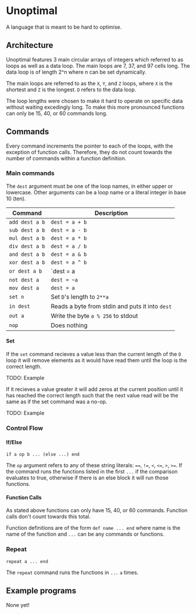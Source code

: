 # Unoptimal

A language that is meant to be hard to optimise.

## Architecture

Unoptimal features 3 main circular arrays of integers which referred
to as loops as well as a data loop. The main loops are 7, 37, and 97
cells long. The data loop is of length 2^n where n can be set
dynamically.

The main loops are referred to as the `X`, `Y`, and `Z` loops, where
`X` is the shortest and `Z` is the longest. `D` refers to the data
loop.

The loop lengths were chosen to make it hard to operate on specific
data without waiting excedingly long. To make this more pronounced
functions can only be 15, 40, or 60 commands long. 

## Commands

Every command increments the pointer to each of the loops, with the
exception of function calls. Therefore, they do not count towards the
number of commands within a function definition.

### Main commands

The `dest` argument must be one of the loop names, in either upper or
lowercase. Other arguments can be a loop name or a literal integer in
base 10 (ten).

| Command                          | Description                                                   |
| -------------------------------- | ------------------------------------------------------------- |
| `add dest a b`                   | `dest = a + b`                                                |
| `sub dest a b`                   | `dest = a - b`                                                |
| `mul dest a b`                   | `dest = a * b`                                                |
| `div dest a b`                   | `dest = a / b`                                                |
| `and dest a b`                   | `dest = a & b`                                                |
| `xor dest a b`                   | `dest = a ^ b`                                                |
| `or dest a b`                    | `dest = a | b`                                                |
| `not dest a`                     | `dest = ~a`                                                   |
| `mov dest a`                     | `dest = a`                                                    |
| `set n`                          | Set `D`'s length to `2**a`                                    |
| `in dest`                        | Reads a byte from stdin and puts it into `dest`               |
| `out a`                          | Write the byte `a % 256` to stdout                            |
| `nop`                            | Does nothing                                                  |

#### Set

If the `set` command recieves a value less than the current length of
the `D` loop it will remove elements as it would have read them until
the loop is the correct length.

TODO: Example

If it recieves a value greater it will add zeros at the current
position until it has reached the correct length such that the next
value read will be the same as if the set command was a no-op.

TODO: Example

### Control Flow

#### If/Else

`if a op b ... (else ...) end`

The `op` argument refers to any of these string literals: `==`, `!=`,
`<`, `<=`, `>`, `>=`. If the command runs the functions listed in the
first `...` if the comparison evaluates to true, otherwise if there is
an else block it will run those functions.

#### Function Calls

As stated above functions can only have 15, 40, or 60 commands. Function
calls don't count towards this total. 

Function definitions are of the form `def name ... end` where name is
the name of the function and `...` can be any commands or functions.

### Repeat

`repeat a ... end`

The `repeat` command runs the functions in `...` `a` times.

## Example programs

None yet!
